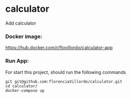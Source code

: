 # calculator
Add calculator


### Docker image:

https://hub.docker.com/r/flovillordo/calculator-app

### Run App:
For start this project, should run the following commands

```
git git@github.com:florenciaVillordo/calculator.git
cd calculator/
docker-compose up
